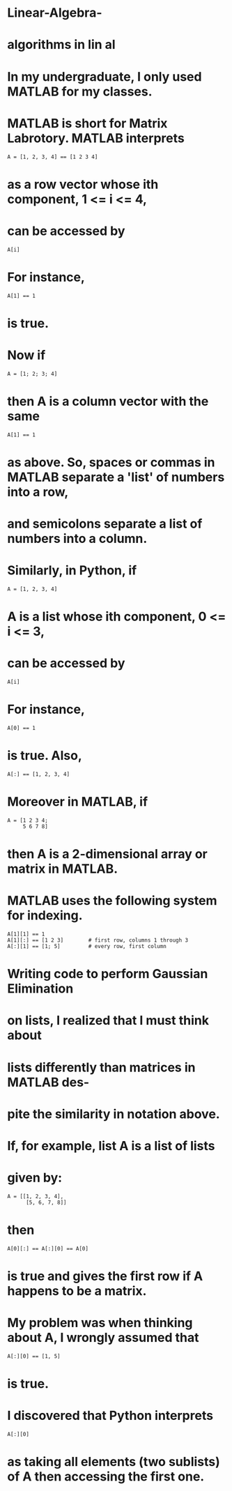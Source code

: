 # Linear-Algebra-
# algorithms in lin al
#
#
#
# In my undergraduate, I only used MATLAB for my classes.
# MATLAB is short for Matrix Labrotory. MATLAB interprets 
    A = [1, 2, 3, 4] == [1 2 3 4]
# as a row vector whose ith component, 1 <= i <= 4, 
# can be accessed by
    A[i]
# For instance, 
    A[1] == 1
# is true.
# Now if 
    A = [1; 2; 3; 4]
# then A is a column vector with the same 
    A[1] == 1
# as above. So, spaces or commas in MATLAB separate a 'list' of numbers into a row, 
# and semicolons separate a list of numbers into a column.
# Similarly, in Python, if 
    A = [1, 2, 3, 4]
# A is a list whose ith component, 0 <= i <= 3,
# can be accessed by
    A[i]
# For instance, 
    A[0] == 1
# is true. Also, 
    A[:] == [1, 2, 3, 4]
# Moreover in MATLAB, if 
    A = [1 2 3 4;
         5 6 7 8]
# then A is a 2-dimensional array or matrix in MATLAB. 
# MATLAB uses the following system for indexing.
    A[1][1] == 1
    A[1][:] == [1 2 3]        # first row, columns 1 through 3
    A[:][1] == [1; 5]         # every row, first column
#
# Writing code to perform Gaussian Elimination 
# on lists, I realized that I must think about
# lists differently than matrices in MATLAB des-
# pite the similarity in notation above.
# If, for example, list A is a list of lists
# given by:
    A = [[1, 2, 3, 4], 
          [5, 6, 7, 8]]
# then
    A[0][:] == A[:][0] == A[0]
# is true and gives the first row if A happens to be a matrix.
# My problem was when thinking about A, I wrongly assumed that
    A[:][0] == [1, 5]
# is true.
# I discovered that Python interprets 
    A[:][0]
# as taking all elements (two sublists) of A then accessing the first one.
